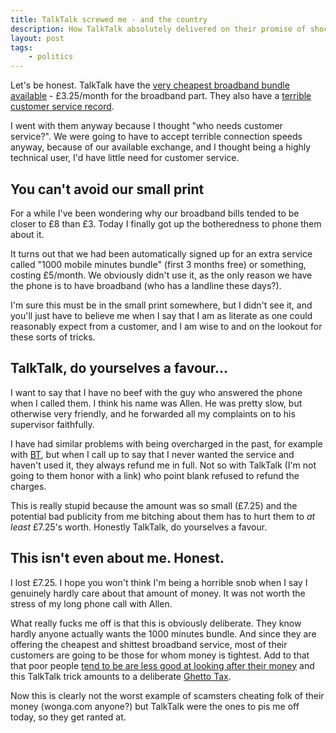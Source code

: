 ```yaml
---
title: TalkTalk screwed me - and the country
description: How TalkTalk absolutely delivered on their promise of shockingly bad customer service
layout: post
tags:
    - politics
---
```


Let's be honest. TalkTalk have the
[very cheapest broadband bundle available](http://www.moneysavingexpert.com/phones/cheap-broadband#talktalkBundle) - £3.25/month for the broadband part.
They also have a
[terrible customer service record](http://www.moneysavingexpert.com/news/phones/2011/06/talktalk-worst-of-big-guns-for-customer-service).

I went with them anyway because I thought "who needs customer service?".
We were going to have to accept terrible connection speeds anyway, because of our available exchange,
and I thought being a highly technical user, I'd have little need for customer service.

You can't avoid our small print
---

For a while I've been wondering why our broadband bills tended to be closer to £8 than £3.
Today I finally got up the botheredness to phone them about it.

It turns out that we had been automatically signed up for an extra service called "1000 mobile minutes bundle" (first 3 months free) or something,
costing £5/month. We obviously didn't use it, as the only reason we have the phone is to have broadband (who has a landline these days?).

I'm sure this must be in the small print somewhere, but I didn't see it, and you'll just have to believe me when I say that I am as literate as
one could reasonably expect from a customer, and I am wise to and on the lookout for these sorts of tricks.

TalkTalk, do yourselves a favour...
---

I want to say that I have no beef with the guy who answered the phone when I called them.
I think his name was Allen. He was pretty slow, but otherwise very friendly, and he forwarded all my complaints on to his supervisor faithfully.

I have had similar problems with being overcharged in the past, for example with [BT](http://www.bt.com/),
but when I call up to say that I never wanted the service and haven't used it, they always refund me in full.
Not so with TalkTalk (I'm not going to them honor with a link) who point blank refused to refund the charges.

This is really stupid because the amount was so small (£7.25) and the potential bad publicity from me bitching about them has to hurt them
to *at least* £7.25's worth. Honestly TalkTalk, do yourselves a favour.

This isn't even about me. Honest.
---

I lost £7.25. I hope you won't think I'm being a horrible snob when I say I genuinely hardly care about that amount of money.
It was not worth the stress of my long phone call with Allen.

What really fucks me off is that this is obviously deliberate. They know hardly anyone actually wants the 1000 minutes bundle.
And since they are offering the cheapest and shittest broadband service, most of their customers are going to be those for whom money is tightest.
Add to that that poor people
[tend to be are less good at looking after their money](http://www.guardian.co.uk/commentisfree/2013/feb/27/banking-while-poor-predatory-payday-lending1)
and this TalkTalk trick amounts to a deliberate [Ghetto Tax](http://en.wikipedia.org/wiki/Ghetto_Tax).

Now this is clearly not the worst example of scamsters cheating folk of their money (wonga.com anyone?)
but TalkTalk were the ones to pis me off today, so they get ranted at.
